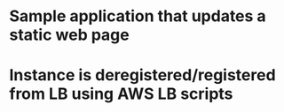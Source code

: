 # Sample application that updates a static web page

# Instance is deregistered/registered from LB using AWS LB scripts
